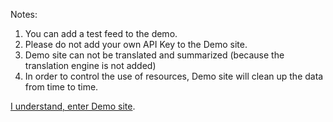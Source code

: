 Notes:

1. You can add a test feed to the demo.
2. Please do not add your own API Key to the Demo site.
3. Demo site can not be translated and summarized (because the translation engine is not added)
4. In order to control the use of resources, Demo site will clean up the data from time to time.

[I understand, enter Demo site](https://demo.rssbox.app).